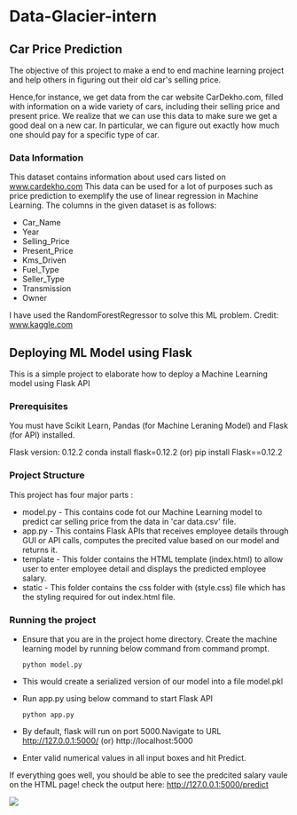 # Data-Glacier-intern
## Car Price Prediction

The objective of this project to make a end to end machine learning project and help others in figuring out their old car's selling price.

Hence,for instance, we get data from the car website CarDekho.com, filled with information on a wide variety of cars, including their selling price and present price. We realize that we can use this data to make sure we get a good deal on a new car. In particular, we can figure out exactly how much one should pay for a specific type of car.

### Data Information
This dataset contains information about used cars listed on www.cardekho.com This data can be used for a lot of purposes such as price prediction to exemplify the use of linear regression in Machine Learning. The columns in the given dataset is as follows:

* Car_Name
* Year
* Selling_Price
* Present_Price
* Kms_Driven
* Fuel_Type
* Seller_Type
* Transmission
* Owner

I have used the RandomForestRegressor to solve this ML problem.
Credit: www.kaggle.com

## Deploying ML Model using Flask
This is a simple project to elaborate how to deploy a Machine Learning model using Flask API

### Prerequisites
You must have Scikit Learn, Pandas (for Machine Leraning Model) and Flask (for API) installed.

Flask version: 0.12.2 conda install flask=0.12.2 (or) pip install Flask==0.12.2

### Project Structure
This project has four major parts :

* model.py - This contains code fot our Machine Learning model to predict car selling price from the data in 'car data.csv' file.
* app.py - This contains Flask APIs that receives employee details through GUI or API calls, computes the precited value based on our model and returns it.
* template - This folder contains the HTML template (index.html) to allow user to enter employee detail and displays the predicted employee salary.
* static - This folder contains the css folder with (style.css) file which has the styling required for out index.html file.

### Running the project
* Ensure that you are in the project home directory. Create the machine learning model by running below command from command prompt.

      python model.py 
       
* This would create a serialized version of our model into a file model.pkl

* Run app.py using below command to start Flask API

      python app.py
   
* By default, flask will run on port 5000.Navigate to URL http://127.0.0.1:5000/ (or) http://localhost:5000
* Enter valid numerical values in all input boxes and hit Predict.

If everything goes well, you should be able to see the predcited salary vaule on the HTML page! check the output here: http://127.0.0.1:5000/predict

![](https://github.com/abishekjames/Data-Glacier-intern-week4/blob/main/model/Screenshot.png)
